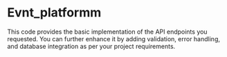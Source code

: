 # Evnt_platformm
This code provides the basic implementation of the API endpoints you requested. You can further enhance it by adding validation, error handling, and database integration as per your project requirements.
